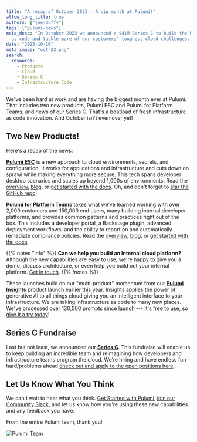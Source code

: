 ```yaml
---
title: "A recap of October 2023 - A big month at Pulumi!"
allow_long_title: true
authors: ["joe-duffy"]
tags: ["pulumi-news"]
meta_desc: "In October 2023 we announced a $41M Series C to build the best infrastructure
  as code and tackle more of our customers' toughest cloud challenges."
date: "2023-10-16"
meta_image: "oct-23.png"
search:
  keywords:
    - Products
    - Cloud
    - Series C
    - Infrastructure Code
---
```


We've been hard at work and are having the biggest month ever at Pulumi. That includes two new products, Pulumi ESC and Pulumi for Platform Teams, and news of our Series C. That's a boatload of fresh infrastructure as code innovation. And October isn't even over yet!

<!--more-->

## Two New Products!

Here's a recap of the news:

[**Pulumi ESC**](/product/esc) is a new approach to cloud environments, secrets, and configuration. It works for applications and infrastructure and cuts down on sprawl while making everything more secure. This tech spans developer desktop scenarios and scales up beyond 1,000s of environments. Read the [overview](/product/esc), [blog](/blog/environments-secrets-configurations-management), or [get started with the docs](/docs/pulumi-cloud/esc). Oh, and don't forget to [star the GitHub repo](https://github.com/pulumi/esc)!

[**Pulumi for Platform Teams**](/product/internal-developer-platforms) takes what we’ve learned working with over 2,000 customers and 150,000 end users, many building internal developer platforms, and provides common patterns and practices right out of the box. This includes a developer portal, a Backstage plugin, advanced deployment workflows, and the ability to report on and automatically remediate compliance policies. Read the [overview](/product/internal-developer-platforms), [blog](/blog/building-developer-portals), or [get started with the docs](/docs/pulumi-cloud/developer-portals).

{{% notes "info" %}}
**Can we help you build an internal cloud platform?** Although the new capabilities are easy to use, we're happy to give you a demo, discuss architecture, or even help you build out your internal platform. [Get in touch](/contact).
{{% /notes %}}

These launches build on our "multi-product" momentum from our [**Pulumi Insights**](/product/pulumi-insights) product launch earlier this year. Insights applies the power of generative AI to all things cloud giving you an intelligent interface to your infrastructure. We are taking infrastructure as code to many new places. We've processed over 130,000 prompts since launch --- it's free to use, so [give it a try today](/ai)!

## Series C Fundraise

Last but not least, we announced our [**Series C**](/blog/series-c). This fundraise will enable us to keep building an incredible team and reimagining how developers and infrastructure teams program the cloud. We’re hiring and have endless fun hard/problems ahead  [check out and apply to the open positions here](/careers).

## Let Us Know What You Think

We can't wait to hear what you think. [Get Started with Pulumi](/start), [join our Community Slack](https://slack.pulumi.com), and let us know how you're using these new capabilities and any feedback you have.

From the entire Pulumi team, thank you!

![Pulumi Team](../series-c/pulumi-team.png)
